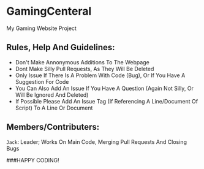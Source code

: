 # GamingCenteral
My Gaming Website Project

## Rules, Help And Guidelines:

- Don't Make Annonymous Additions To The Webpage
- Dont Make Silly Pull Requests, As They Will Be Deleted
- Only Issue If There Is A Problem With Code (Bug), Or If You Have A Suggestion For Code
- You Can Also Add An Issue If You Have A Question (Again Not Silly, Or Will Be Ignored And Deleted)
- If Possible Please Add An Issue Tag (If Referencing A Line/Document Of Script) To A Line Or Document


## Members/Contributers:

`Jack`: Leader;
	Works On Main Code, Merging Pull Requests And Closing Bugs

###HAPPY CODING!